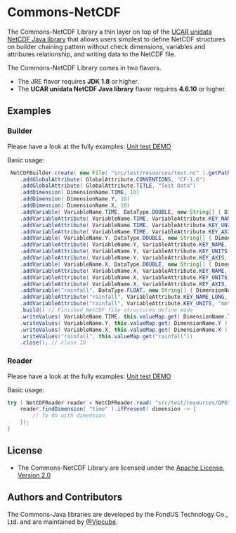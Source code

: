 # Commons-NetCDF
The Commons-NetCDF Library a thin layer on top of the [UCAR unidata NetCDF Java library](https://www.unidata.ucar.edu/software/thredds/current/netcdf-java/) that allows users simplest to define NetCDF structures on builder chaining pattern without check dimensions, variables and attributes relationship, and writing data to the NetCDF file.

The Commons-NetCDF Library comes in two flavors.

- The JRE flavor requires **JDK 1.8** or higher.
- The **UCAR unidata NetCDF Java library** flavor requires **4.6.10** or higher.

## Examples

### Builder
Please have a look at the fully examples:  [Unit test DEMO](src/test/java/tw/fondus/commons/nc/NetCDFBuilderTest.java)

Basic usage:
```java
 NetCDFBuilder.create( new File( "src/test/resources/test.nc" ).getPath())
    .addGlobalAttribute( GlobalAttribute.CONVENTIONS, "CF-1.6")
    .addGlobalAttribute( GlobalAttribute.TITLE, "Test Data")
    .addDimension( DimensionName.TIME, 10)
    .addDimension( DimensionName.Y, 10)
    .addDimension( DimensionName.X, 10)
    .addVariable( VariableName.TIME, DataType.DOUBLE, new String[] { DimensionName.TIME })
    .addVariableAttribute( VariableName.TIME, VariableAttribute.KEY_NAME, "time")
    .addVariableAttribute( VariableName.TIME, VariableAttribute.KEY_UNITS, VariableAttribute.UNITS_TIME)
    .addVariableAttribute( VariableName.TIME, VariableAttribute.KEY_AXIS, VariableAttribute.AXIS_TIME)
    .addVariable( VariableName.Y, DataType.DOUBLE, new String[] { DimensionName.Y })
    .addVariableAttribute( VariableName.Y, VariableAttribute.KEY_NAME, VariableAttribute.COORDINATES_Y_WGS84)
    .addVariableAttribute( VariableName.Y, VariableAttribute.KEY_UNITS, VariableAttribute.UNITS_Y_WGS84)
    .addVariableAttribute( VariableName.Y, VariableAttribute.KEY_AXIS, VariableAttribute.AXIS_Y)
    .addVariable( VariableName.X, DataType.DOUBLE, new String[] { DimensionName.X })
    .addVariableAttribute( VariableName.X, VariableAttribute.KEY_NAME, VariableAttribute.COORDINATES_X_WGS84)
    .addVariableAttribute( VariableName.X, VariableAttribute.KEY_UNITS, VariableAttribute.UNITS_X_WGS84)
    .addVariableAttribute( VariableName.X, VariableAttribute.KEY_AXIS, VariableAttribute.AXIS_X)
    .addVariable("rainfall", DataType.FLOAT, new String[] { DimensionName.TIME, DimensionName.Y, DimensionName.X })
    .addVariableAttribute("rainfall", VariableAttribute.KEY_NAME_LONG, "Rainfall")
    .addVariableAttribute("rainfall", VariableAttribute.KEY_UNITS, "mm")
    .build() // Finished NetCDF file structures define mode
    .writeValues( VariableName.TIME, this.valueMap.get( DimensionName.TIME ))
    .writeValues( VariableName.Y, this.valueMap.get( DimensionName.Y ))
    .writeValues( VariableName.X, this.valueMap.get( DimensionName.X ))
    .writeValues("rainfall", this.valueMap.get("rainfall"))
    .close(); // close IO
```

### Reader
Please have a look at the fully examples:  [Unit test DEMO](src/test/java/tw/fondus/commons/nc/NetCDFReaderTest.java)

Basic usage:
```java
try ( NetCDFReader reader = NetCDFReader.read( "src/test/resources/QPESUMS_QPE.nc" ); ){
	reader.findDimension( "time" ).ifPresent( dimension -> {
		// To do with dimension
	});
}
```

## License
- The Commons-NetCDF Library are licensed under the [Apache License, Version 2.0](https://www.apache.org/licenses/LICENSE-2.0)


## Authors and Contributors
The Commons-Java libraries are developed by the FondUS Technology Co., Ltd. and are maintained by [@Vipcube](https://github.com/Vipcube).
